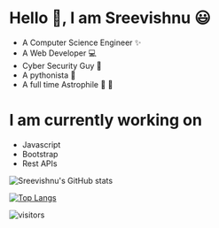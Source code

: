 # Hello :wave:, I am Sreevishnu 😃
- A Computer Science Engineer :sparkles:
- A Web Developer :computer:
- Cyber Security Guy :new_moon_with_face:
- A pythonista 🐍
- A full time Astrophile :rocket: :milky_way:

# I am currently working on
- Javascript
- Bootstrap
- Rest APIs


![Sreevishnu's GitHub stats](https://github-readme-stats.vercel.app/api?username=sreevishnu-ux&hide=issues&show_icons=true&theme=gotham)

[![Top Langs](https://github-readme-stats.vercel.app/api/top-langs/?username=sreevishnu-ux&layout=compact&theme=gotham)](https://github.com/anuraghazra/github-readme-stats)

![visitors](https://visitor-badge.glitch.me/badge?page_id=${sreevishnu-ux}.${https://github.com/sreevishnu-ux/sreevishnu-ux/README.md})










